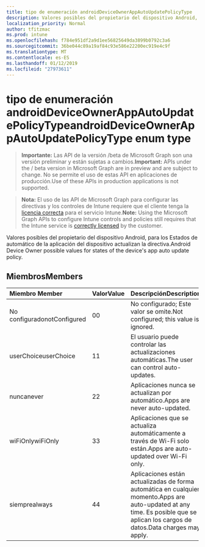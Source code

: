 ```yaml
---
title: tipo de enumeración androidDeviceOwnerAppAutoUpdatePolicyType
description: Valores posibles del propietario del dispositivo Android, para los Estados de automático de la aplicación del dispositivo actualizan la directiva.
localization_priority: Normal
author: tfitzmac
ms.prod: intune
ms.openlocfilehash: f784e951df2a9d1ee56825649da3899b0792c3a6
ms.sourcegitcommit: 36be044c89a19af84c93e586e22200ec919e4c9f
ms.translationtype: MT
ms.contentlocale: es-ES
ms.lasthandoff: 01/12/2019
ms.locfileid: "27973611"
---
```

# <a name="androiddeviceownerappautoupdatepolicytype-enum-type"></a><span data-ttu-id="a7bad-103">tipo de enumeración androidDeviceOwnerAppAutoUpdatePolicyType</span><span class="sxs-lookup"><span data-stu-id="a7bad-103">androidDeviceOwnerAppAutoUpdatePolicyType enum type</span></span>

> <span data-ttu-id="a7bad-104">**Importante:** Las API de la versión /beta de Microsoft Graph son una versión preliminar y están sujetas a cambios.</span><span class="sxs-lookup"><span data-stu-id="a7bad-104">**Important:** APIs under the / beta version in Microsoft Graph are in preview and are subject to change.</span></span> <span data-ttu-id="a7bad-105">No se permite el uso de estas API en aplicaciones de producción.</span><span class="sxs-lookup"><span data-stu-id="a7bad-105">Use of these APIs in production applications is not supported.</span></span>

> <span data-ttu-id="a7bad-106">**Nota:** El uso de las API de Microsoft Graph para configurar las directivas y los controles de Intune requiere que el cliente tenga la [licencia correcta](https://go.microsoft.com/fwlink/?linkid=839381) para el servicio Intune.</span><span class="sxs-lookup"><span data-stu-id="a7bad-106">**Note:** Using the Microsoft Graph APIs to configure Intune controls and policies still requires that the Intune service is [correctly licensed](https://go.microsoft.com/fwlink/?linkid=839381) by the customer.</span></span>

<span data-ttu-id="a7bad-107">Valores posibles del propietario del dispositivo Android, para los Estados de automático de la aplicación del dispositivo actualizan la directiva.</span><span class="sxs-lookup"><span data-stu-id="a7bad-107">Android Device Owner possible values for states of the device's app auto update policy.</span></span>
## <a name="members"></a><span data-ttu-id="a7bad-108">Miembros</span><span class="sxs-lookup"><span data-stu-id="a7bad-108">Members</span></span>
|<span data-ttu-id="a7bad-109">Miembro	</span><span class="sxs-lookup"><span data-stu-id="a7bad-109">Member</span></span>|<span data-ttu-id="a7bad-110">Valor</span><span class="sxs-lookup"><span data-stu-id="a7bad-110">Value</span></span>|<span data-ttu-id="a7bad-111">Descripción</span><span class="sxs-lookup"><span data-stu-id="a7bad-111">Description</span></span>|
|:---|:---|:---|
|<span data-ttu-id="a7bad-112">No configurado</span><span class="sxs-lookup"><span data-stu-id="a7bad-112">notConfigured</span></span>|<span data-ttu-id="a7bad-113">0</span><span class="sxs-lookup"><span data-stu-id="a7bad-113">0</span></span>|<span data-ttu-id="a7bad-114">No configurado; Este valor se omite.</span><span class="sxs-lookup"><span data-stu-id="a7bad-114">Not configured; this value is ignored.</span></span>|
|<span data-ttu-id="a7bad-115">userChoice</span><span class="sxs-lookup"><span data-stu-id="a7bad-115">userChoice</span></span>|<span data-ttu-id="a7bad-116">1</span><span class="sxs-lookup"><span data-stu-id="a7bad-116">1</span></span>|<span data-ttu-id="a7bad-117">El usuario puede controlar las actualizaciones automáticas.</span><span class="sxs-lookup"><span data-stu-id="a7bad-117">The user can control auto-updates.</span></span>|
|<span data-ttu-id="a7bad-118">nunca</span><span class="sxs-lookup"><span data-stu-id="a7bad-118">never</span></span>|<span data-ttu-id="a7bad-119">2</span><span class="sxs-lookup"><span data-stu-id="a7bad-119">2</span></span>|<span data-ttu-id="a7bad-120">Aplicaciones nunca se actualizan por automático.</span><span class="sxs-lookup"><span data-stu-id="a7bad-120">Apps are never auto-updated.</span></span>|
|<span data-ttu-id="a7bad-121">wiFiOnly</span><span class="sxs-lookup"><span data-stu-id="a7bad-121">wiFiOnly</span></span>|<span data-ttu-id="a7bad-122">3</span><span class="sxs-lookup"><span data-stu-id="a7bad-122">3</span></span>|<span data-ttu-id="a7bad-123">Aplicaciones que se actualiza automáticamente a través de Wi-Fi solo están.</span><span class="sxs-lookup"><span data-stu-id="a7bad-123">Apps are auto-updated over Wi-Fi only.</span></span>|
|<span data-ttu-id="a7bad-124">siempre</span><span class="sxs-lookup"><span data-stu-id="a7bad-124">always</span></span>|<span data-ttu-id="a7bad-125">4</span><span class="sxs-lookup"><span data-stu-id="a7bad-125">4</span></span>|<span data-ttu-id="a7bad-126">Aplicaciones están actualizadas de forma automática en cualquier momento.</span><span class="sxs-lookup"><span data-stu-id="a7bad-126">Apps are auto-updated at any time.</span></span> <span data-ttu-id="a7bad-127">Es posible que se aplican los cargos de datos.</span><span class="sxs-lookup"><span data-stu-id="a7bad-127">Data charges may apply.</span></span>|





